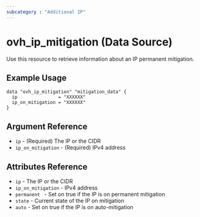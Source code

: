 ```yaml
---
subcategory : "Additional IP"
---
```


# ovh_ip_mitigation (Data Source)

Use this resource to retrieve information about an IP permanent mitigation.

## Example Usage

```hcl
data "ovh_ip_mitigation" "mitigation_data" {
  ip               = "XXXXXX"
  ip_on_mitigation = "XXXXXX"
}
```

## Argument Reference

* `ip` - (Required) The IP or the CIDR
* `ip_on_mitigation` - (Required) IPv4 address

## Attributes Reference

* `ip` - The IP or the CIDR
* `ip_on_mitigation` - IPv4 address
* `permanent ` - Set on true if the IP is on permanent mitigation
* `state` - Current state of the IP on mitigation
* `auto` - Set on true if the IP is on auto-mitigation
